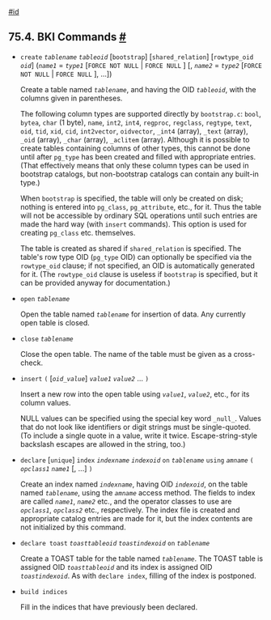 [#id](#BKI-COMMANDS)

## 75.4. BKI Commands [#](#BKI-COMMANDS)

- `create` _`tablename`_ _`tableoid`_ \[`bootstrap`] \[`shared_relation`] \[`rowtype_oid` _`oid`_] (_`name1`_ = _`type1`_ \[`FORCE NOT NULL` | `FORCE NULL` ] \[, _`name2`_ = _`type2`_ \[`FORCE NOT NULL` | `FORCE NULL` ], ...])

  Create a table named _`tablename`_, and having the OID _`tableoid`_, with the columns given in parentheses.

  The following column types are supported directly by `bootstrap.c`: `bool`, `bytea`, `char` (1 byte), `name`, `int2`, `int4`, `regproc`, `regclass`, `regtype`, `text`, `oid`, `tid`, `xid`, `cid`, `int2vector`, `oidvector`, `_int4` (array), `_text` (array), `_oid` (array), `_char` (array), `_aclitem` (array). Although it is possible to create tables containing columns of other types, this cannot be done until after `pg_type` has been created and filled with appropriate entries. (That effectively means that only these column types can be used in bootstrap catalogs, but non-bootstrap catalogs can contain any built-in type.)

  When `bootstrap` is specified, the table will only be created on disk; nothing is entered into `pg_class`, `pg_attribute`, etc., for it. Thus the table will not be accessible by ordinary SQL operations until such entries are made the hard way (with `insert` commands). This option is used for creating `pg_class` etc. themselves.

  The table is created as shared if `shared_relation` is specified. The table's row type OID (`pg_type` OID) can optionally be specified via the `rowtype_oid` clause; if not specified, an OID is automatically generated for it. (The `rowtype_oid` clause is useless if `bootstrap` is specified, but it can be provided anyway for documentation.)

- `open` _`tablename`_

  Open the table named _`tablename`_ for insertion of data. Any currently open table is closed.

- `close` _`tablename`_

  Close the open table. The name of the table must be given as a cross-check.

- `insert` `(` \[_`oid_value`_] _`value1`_ _`value2`_ ... `)`

  Insert a new row into the open table using _`value1`_, _`value2`_, etc., for its column values.

  NULL values can be specified using the special key word `_null_`. Values that do not look like identifiers or digit strings must be single-quoted. (To include a single quote in a value, write it twice. Escape-string-style backslash escapes are allowed in the string, too.)

- `declare` \[`unique`] `index` _`indexname`_ _`indexoid`_ `on` _`tablename`_ `using` _`amname`_ `(` _`opclass1`_ _`name1`_ \[, ...] `)`

  Create an index named _`indexname`_, having OID _`indexoid`_, on the table named _`tablename`_, using the _`amname`_ access method. The fields to index are called _`name1`_, _`name2`_ etc., and the operator classes to use are _`opclass1`_, _`opclass2`_ etc., respectively. The index file is created and appropriate catalog entries are made for it, but the index contents are not initialized by this command.

- `declare toast` _`toasttableoid`_ _`toastindexoid`_ `on` _`tablename`_

  Create a TOAST table for the table named _`tablename`_. The TOAST table is assigned OID _`toasttableoid`_ and its index is assigned OID _`toastindexoid`_. As with `declare index`, filling of the index is postponed.

- `build indices`

  Fill in the indices that have previously been declared.
